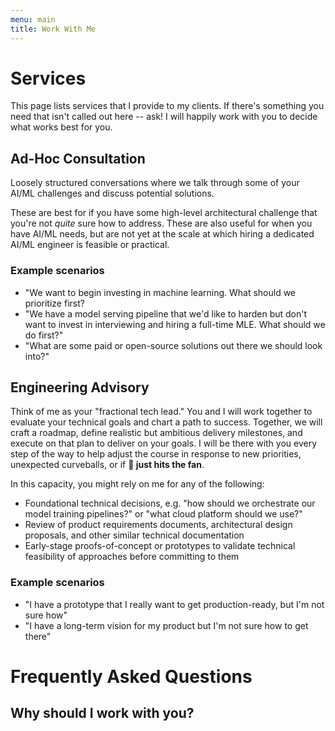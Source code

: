 ```yaml
---
menu: main
title: Work With Me
---
```


# Services

This page lists services that I provide to my clients. If there's something you
need that isn't called out here -- ask! I will happily work with you to decide
what works best for you.

## Ad-Hoc Consultation

Loosely structured conversations where we talk through some of your AI/ML
challenges and discuss potential solutions.

These are best for if you have some high-level architectural challenge that
you're not *quite* sure how to address. These are also useful for when you have
AI/ML needs, but are not yet at the scale at which hiring a dedicated AI/ML
engineer is feasible or practical.

### Example scenarios

- "We want to begin investing in machine learning. What should we prioritize
  first?
- "We have a model serving pipeline that we'd like to harden but don't want to
  invest in interviewing and hiring a full-time MLE. What should we do first?"
- "What are some paid or open-source solutions out there we should look into?"

## Engineering Advisory

Think of me as your "fractional tech lead." You and I will work together to
evaluate your technical goals and chart a path to success. Together, we will
craft a roadmap, define realistic but ambitious delivery milestones, and execute
on that plan to deliver on your goals. I will be there with you every step of
the way to help adjust the course in response to new priorities, unexpected
curveballs, or if **💩 just hits the fan**.

In this capacity, you might rely on me for any of the following:

- Foundational technical decisions, e.g. "how should we orchestrate our model
  training pipelines?" or "what cloud platform should we use?"
- Review of product requirements documents, architectural design proposals, and other
  similar technical documentation
- Early-stage proofs-of-concept or prototypes to validate technical feasibility
  of approaches before committing to them

### Example scenarios

- "I have a prototype that I really want to get production-ready, but I'm not
  sure how"
- "I have a long-term vision for my product but I'm not sure how to get there"

# Frequently Asked Questions

## Why should I work with you?

